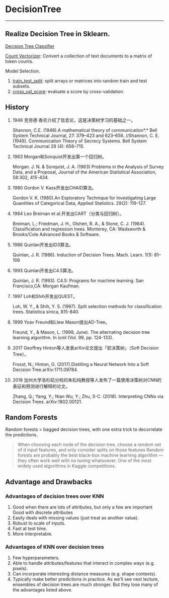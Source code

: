 # DecisionTree

--------------------------



## Realize Decision Tree in Sklearn.

[Decision Tree Classifier](https://scikit-learn.org/stable/modules/generated/sklearn.tree.DecisionTreeClassifier.html)

[Count Vectorizer](https://scikit-learn.org/stable/modules/generated/sklearn.feature_extraction.text.CountVectorizer.html): Convert a collection of text documents to a matrix of token counts. 

Model Selection. 

1. [train_test_split](https://scikit-learn.org/stable/modules/generated/sklearn.model_selection.train_test_split.html#sklearn.model_selection.train_test_split): split arrays or matrices into random train and test subsets. 
2. [cross_val_score](https://scikit-learn.org/stable/modules/generated/sklearn.model_selection.cross_val_score.html#sklearn.model_selection.cross_val_score): evaluate a score by cross-validation. 



## History 

1. 1948 克劳德·香农介绍了信息论，这是决策树学习的基础之一。

   Shannon, C.E. (1948).A mathematical theory of communication*.* Bell System Technical Journal, 27: 379–423 and 623–656. //Shannon, C. E. (1949). Communication Theory of Secrecy Systems. Bell System Technical Journal 28 (4): 656–715.

2. 1963 Morgan和Sonquist开发出第一个回归树。 

   Morgan. J. N. & Sonquist, J. A. (1963) Problems in the Analysis of Survey Data, and a Proposal, Journal of the American Statistical Association, 58:302, 415-434.

3. 1980 Gordon V. Kass开发出CHAID算法。 

   Gordon V. K. (1980).An Exploratory Technique for Investigating Large Quantities of Categorical Data, Applied Statistics. 29(2): 119–127.

4. 1984 Leo Breiman et al.开发出CART（分类与回归树）。 

   Breiman, L.; Friedman, J. H., Olshen, R. A., & Stone, C. J. (1984). Classification and regression trees. Monterey, CA: Wadsworth & Brooks/Cole Advanced Books & Software.

5. 1986 Quinlan开发出ID3算法。 

   Quinlan, J. R. (1986). Induction of Decision Trees. Mach. Learn. 1(1): 81–106

6. 1993 Quinlan开发出C4.5算法。 

   Quinlan, J. R. (1993). C4.5: Programs for machine learning. San Francisco,CA: Morgan Kaufman.

7. 1997 Loh和Shih开发出QUEST。 

   Loh, W. Y., & Shih, Y. S. (1997). Split selection methods for classification trees. Statistica sinica, 815-840.

8. 1999 Yoav Freund和Llew Mason提出AD-Tree。 

   Freund, Y., & Mason, L. (1999, June). The alternating decision tree learning algorithm. In icml (Vol. 99, pp. 124-133).

9. 2017 Geoffrey Hinton等人发表arXiv论文提出「软决策树」（Soft Decision Tree）。 

   Frosst, N.; Hinton, G. (2017).Distilling a Neural Network Into a Soft Decision Tree.arXiv:1711.09784.

10. 2018 加州大学洛杉矶分校的朱松纯教授等人发布了一篇使用决策树对CNN的表征和预测进行解释的论文。

    Zhang, Q.; Yang, Y.; Nian Wu, Y.; Zhu, S-C. (2018). Interpreting CNNs via Decision Trees. arXiv:1802.00121.



## Random Forests

Random forests = bagged decision trees, with one extra trick to decorrelate the predictions.

> When choosing each node of the decision tree, choose a random set of d input features, and only consider splits on those features
> Random forests are probably the best black-box machine learning algorithm — they often work well with no tuning whatsoever. One of the most widely used algorithms in Kaggle competitions.

## Advantage and Drawbacks

### Advantages of decision trees over KNN

1. Good when there are lots of attributes, but only a few are important Good with discrete attributes
2. Easily deals with missing values (just treat as another value).
3. Robust to scale of inputs.
4. Fast at test time.
5. More interpretable.

### Advantages of KNN over decision trees

1. Few hyperparameters.
2. Able to handle attributes/features that interact in complex ways (e.g. pixels). 
3. Can incorporate interesting distance measures (e.g. shape contexts). 
4. Typically make better predictions in practice. As we’ll see next lecture, ensembles of decision trees are much stronger. But they lose many of the advantages listed above.
